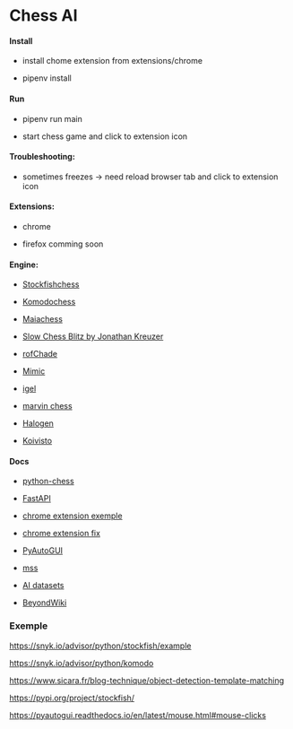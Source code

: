 <h1>Chess AI</h1>

<h4>Install</h4>

- install chome extension from extensions/chrome

- pipenv install

<h4>Run</h4>

- pipenv run main

- start chess game and click to extension icon 

<h4>Troubleshooting:</h4>

 - sometimes freezes -> need reload browser tab and click to extension icon

<h4>Extensions:</h4>

 - chrome
 
 - firefox comming soon

<h4>Engine:</h4>

 - [Stockfishchess](https://stockfishchess.org/)
 
 - [Komodochess](https://komodochess.com/)
 
 - [Maiachess](https://maiachess.com/)

 - [Slow Chess Blitz by Jonathan Kreuzer ](https://3dkingdoms.com/chess/)

 - [rofChade](https://rofchade.nl/)

 - [Mimic](https://github.com/tryingsomestuff/Minic)

 - [igel](https://github.com/vshcherbyna/igel)

 - [marvin chess](https://github.com/bmdanielsson/marvin-chess)

 - [Halogen](https://github.com/bmdanielsson/marvin-chess)

 - [Koivisto](https://github.com/Luecx/Koivisto)
<h4>Docs</h4>

 - [python-chess](https://python-chess.readthedocs.io/en/latest/)
 
 - [FastAPI](https://fastapi.tiangolo.com/)
 
 - [chrome extension exemple](https://github.com/GoogleChrome/chrome-extensions-samples/tree/main/examples)
 
 - [chrome extension fix](https://stackoverflow.com/questions/14361061/extension-manifest-must-request-permission-to-access-this-host)

 - [PyAutoGUI](https://pyautogui.readthedocs.io/en/latest/)

 - [mss](https://python-mss.readthedocs.io/)

 - [AI datasets](https://public.roboflow.com/object-detection/chess-full/23/download/yolov7pytorch)

 - [BeyondWiki](https://wiki.bc-pf.org/books/neyronnye-seti/page/chast2-perevod-freymvork-darknet-obuchenie-yolo-v4)

<h3>Exemple</h3>

https://snyk.io/advisor/python/stockfish/example

https://snyk.io/advisor/python/komodo

https://www.sicara.fr/blog-technique/object-detection-template-matching

https://pypi.org/project/stockfish/

https://pyautogui.readthedocs.io/en/latest/mouse.html#mouse-clicks

